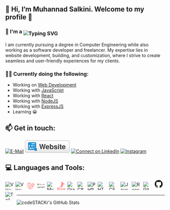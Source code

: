<!---- 👋 Hi, I’m @muhannadsalkini
- 👀 I’m interested in ...
- 🌱 I’m currently learning ...
- 💞️ I’m looking to collaborate on ...
- 📫 How to reach me ...


muhannadsalkini/muhannadsalkini is a ✨ special ✨ repository because its `README.md` (this file) appears on your GitHub profile.
You can click the Preview link to take a look at your changes.
--->

## 👋 Hi, I’m Muhannad Salkini. Welcome to my profile 🤗

### 🌱 I'm a <img style="vertical-align:-webkit-baseline-middle" src="https://readme-typing-svg.herokuapp.com?font=Fira+Code&duration=2000&pause=800&width=190&height=30&lines=Web+Developer;Mobile+Developer;Freelancer" alt="Typing SVG"/>

<p>I am currently pursuing a degree in Computer Engineering while also working as a software developer and freelancer. My expertise lies in website development, building, and customization, where I strive to create seamless and user-friendly experiences for my clients.</p>


### 👨‍💻 Currently doing the following: 
- Working on [Web Development](/)
- Working with [JavaScript](https://github.com/topics/al-language)
- Working with [React](https://react.dev/)
- Working with [NodeJS](https://github.com/topics/al-language)
- Working with [ExpressJS](https://github.com/topics/al-language)
- Learning 😀

<!--- - Working with [Dynamics AL](https://github.com/topics/al-language)
- Working with [Android](https://github.com/topics/al-language)
- Working with [PHP](https://github.com/topics/android)
- learing everythings 😀 -->


## 📫 Get in touch: 
[![E-Mail](https://img.shields.io/badge/--email?label=E-mail&logo=microsoft-outlook&style=social)](mailto:mohanad.salkini@gmail.com)
[![Website](./--website.svg)](https://muhannad.salkini.me)
[![Connect on LinkedIn](https://img.shields.io/badge/--linkedin?label=LinkedIn&logo=LinkedIn&style=social)](https://www.linkedin.com/in/muhannad-salkini-1971751a5)
[![Instagram](https://img.shields.io/badge/--email?label=Instagram&logo=Instagram&style=social)](https://www.instagram.com/muhannad.salkini)


## 💻 Languages and Tools:
<img align="left" alt="Visual Studio" width="26px" height="26px" src="https://visualstudio.microsoft.com/wp-content/uploads/2021/10/Product-Icon.svg" style="padding-right:6px; padding-top:6px;" />
<img align="left" alt="Visual Studio Code" width="26px" height="26px" src="https://cdn.jsdelivr.net/gh/devicons/devicon/icons/vscode/vscode-original.svg" style="padding-right:10px; padding-top:6px;" />
<img align="left" alt="laravel" width="26px" height="26px" src="https://raw.githubusercontent.com/github/explore/56a826d05cf762b2b50ecbe7d492a839b04f3fbf/topics/laravel/laravel.png" style="padding-right:6px; padding-top:6px;" />
<img align="left" alt=".net" width="26px" height="26px" src="https://raw.githubusercontent.com/github/explore/80688e429a7d4ef2fca1e82350fe8e3517d3494d/topics/aspnet/aspnet.png" style="padding-right:6px; padding-top:6px;" />
<img align="left" alt="Mysql" width="26px" height="26px" src="https://cdn.jsdelivr.net/gh/devicons/devicon/icons/mysql/mysql-original-wordmark.svg" style="padding-right:6px; padding-top:6px;" />
<img align="left" alt="MSsql" width="26px" height="26px" src="./microsoftsqlserver-plain-wordmark.svg" style="padding-right:6px; padding-top:6px;" />
<img align="left" alt="Oracle" width="26px" height="26px" src="https://cdn.jsdelivr.net/gh/devicons/devicon/icons/oracle/oracle-original.svg" style="padding-right:6px; padding-top:6px;" />
<img align="left" alt="C#" width="26px" height="26px" src="https://cdn.cdnlogo.com/logos/c/27/c.svg" style="padding-right:6px; padding-top:6px;" />
<img align="left" alt="PHP" width="26px" height="26px" src="https://pngimg.com/uploads/php/php_PNG25.png" style="padding-right:6px; padding-top:6px;" />
<img align="left" alt="HTML5" width="26px" height="26px" src="https://cdn.jsdelivr.net/gh/devicons/devicon/icons/html5/html5-original.svg" style="padding-right:10px; padding-top:6px;" />
<img align="left" alt="CSS3" width="26px" height="26px" src="https://cdn.jsdelivr.net/gh/devicons/devicon/icons/css3/css3-original.svg" style="padding-right:10px; padding-top:6px;" />
<img align="left" alt="JavaScript" width="26px" height="26px" src="https://cdn.jsdelivr.net/gh/devicons/devicon/icons/javascript/javascript-original.svg" style="padding-right:10px; padding-top:6px;" />
<img align="left" alt="React" width="26px" height="26px" src="https://cdn.jsdelivr.net/gh/devicons/devicon/icons/react/react-original.svg" style="padding-right:10px; padding-top:6px;" />
<img align="left" alt="Git" width="26px" height="26px" src="https://cdn.jsdelivr.net/gh/devicons/devicon/icons/git/git-original.svg" style="padding-right:10px; padding-top:6px;"  />
<img align="left" alt="Githup" width="26px" height="26px" src="./github-original.svg" style="padding-right:10px padding-top:6px;"  />
<img align="left" alt="Tailwind" width="26px" height="26px" src="https://cdn.jsdelivr.net/gh/devicons/devicon/icons/tailwindcss/tailwindcss-plain.svg"  style="padding-right:10px; padding-top:6px;" />


<!--<img align="left" alt="Node.js" width="26px" src="https://cdn.jsdelivr.net/gh/devicons/devicon/icons/nodejs/nodejs-original.svg" style="padding-right:10px;" />-->

<br />
<br />

---

<!--<details>
  <summary>:zap: GitHub Stats</summary>-->

  <img align="left" alt="codeSTACKr's GitHub Stats" src="https://github-readme-stats-two-xi-87.vercel.app/api?username=muhannadsalkini&&show_icons=true&hide_border=false&title_color=ff652f&icon_color=FFE400&bg_color=09131B&text_color=ffffff&border_color=0c1a25" />

<!--</details>-->


<!--[![Website](https://img.shields.io/badge/--email?label=website&logo=&style=social)](https://muhannad.salkini.me)
[![Twitter](https://img.shields.io/badge/--email?label=Twitter&logo=&style=social)](https://twitter.com/muhannadsalkini)
[![Instagram](https://img.shields.io/badge/--email?label=Instagram&logo=&style=social)](https://www.instagram.com/muhannad.salkini)
[![LinkedIn](https://img.shields.io/badge/--email?label=LinkedIn&logo=&style=social)](https://linkedin.com/in/muhannad-salkini-1971751a5)-->


[website]: https://muhannad.salkini.me
[linkedin]: https://linkedin.com/in/muhannad-salkini-1971751a5
[instagram]: https://www.instagram.com/muhannad.salkini
[twitter]: https://twitter.com/muhannadsalkini
[facebook]: https://www.facebook.com/muhannadsalkini02/
[youtube]: https://www.youtube.com/@muhannad.salkini



